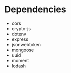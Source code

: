 # Dependencies
-   cors
-   crypto-js
-   dotenv
-   express
-   jsonwebtoken
-   mongoose
-   uuid
-   moment
-   lodash